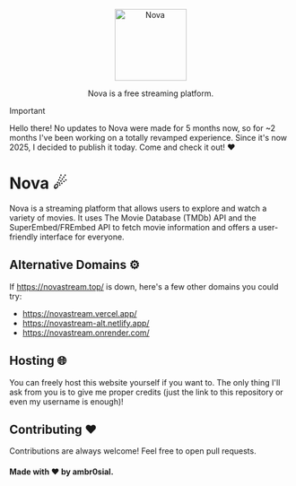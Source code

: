 <p align="center">
  <a href="https://github.com/ambr0sial/nova"><img src="logo.png" alt="Nova" width="128" /></a> 
</p>
<p align="center">
  Nova is a free streaming platform.
</p>

> [!IMPORTANT]
> Hello there! No updates to Nova were made for 5 months now, so for ~2 months I've been working on a totally revamped experience. Since it's now 2025, I decided to publish it today. Come and check it out! ❤

# Nova ☄

Nova is a streaming platform that allows users to explore and watch a variety of movies. It uses The Movie Database (TMDb) API and the SuperEmbed/FREmbed API to fetch movie information and offers a user-friendly interface for everyone.

## Alternative Domains ⚙️

If https://novastream.top/ is down, here's a few other domains you could try:

- https://novastream.vercel.app/
- https://novastream-alt.netlify.app/
- https://novastream.onrender.com/

## Hosting 🌐

You can freely host this website yourself if you want to. The only thing I'll ask from you is to give me proper credits (just the link to this repository or even my username is enough)!

## Contributing ❤

Contributions are always welcome! Feel free to open pull requests.

#### Made with ❤ by ambr0sial.
